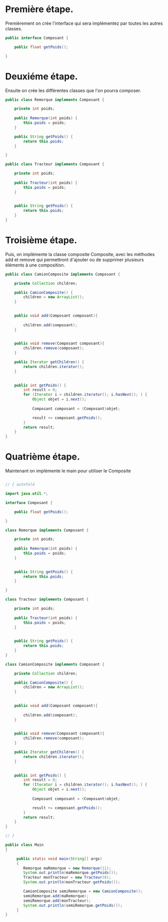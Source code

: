# Première étape.

Premièrement on crée l'interface qui sera implémentez par toutes les autres classes.

```java Runnable
public interface Composant {

    public float getPoids();

}
```

# Deuxiéme étape.

Ensuite on crée les différentes classes que l'on pourra composer.

```java Runnable
public class Remorque implements Composant {

	private int poids;
   
    public Remorque(int poids) {
		this.poids = poids;
    }

    public String getPoids() {
        return this.poids;
    }

}

public class Tracteur implements Composant {

	private int poids;
   
    public Tracteur(int poids) {
		this.poids = poids;
    }
	

    public String getPoids() {
        return this.poids;
    }
}
```

# Troisième étape.

Puis, on implémente la classe composite Composite, avec les méthodes add et remove qui permettront d'ajouter ou de supprimer plusieurs éléments à une composition.

```java Runnable
public class CamionComposite implements Composant {

	private Collection children;

    public CamionComposite() {
        children = new ArrayList();
    }

  
    public void add(Composant composant){
     
        children.add(composant);
    }

  
    public void remove(Composant composant){
        children.remove(composant);
    }

    public Iterator getChildren() {
        return children.iterator();
    }
	

    public int getPoids() {
        int result = 0;
        for (Iterator i = children.iterator(); i.hasNext(); ) {
            Object objet = i.next();
			
            Composant composant = (Composant)objet;

            result += composant.getPoids();
        }
        return result;
    }
}
```

# Quatrième étape.

Maintenant on implémente le main pour utiliser le Composite

```java runnable

// { autofold

import java.util.*;

interface Composant {

    public float getPoids();

}

class Remorque implements Composant {

	private int poids;
   
    public Remorque(int poids) {
		this.poids = poids;
    }
	

    public String getPoids() {
        return this.poids;
    }

}

class Tracteur implements Composant {

	private int poids;
   
    public Tracteur(int poids) {
		this.poids = poids;
    }
	

    public String getPoids() {
        return this.poids;
    }
}

class CamionComposite implements Composant {

	private Collection children;

    public CamionComposite() {
        children = new ArrayList();
    }

  
    public void add(Composant composant){
     
        children.add(composant);
    }

  
    public void remove(Composant composant){
        children.remove(composant);
    }

    public Iterator getChildren() {
        return children.iterator();
    }
	

    public int getPoids() {
        int result = 0;
        for (Iterator i = children.iterator(); i.hasNext(); ) {
            Object objet = i.next();
			
            Composant composant = (Composant)objet;

            result += composant.getPoids();
        }
        return result;
    }
}

// }

public class Main
{

     public static void main(String[] args)
     {
		Remorque maRemorque = new Remorque(11);
		System.out.println(maRemorque.getPoids());
		Tracteur monTracteur = new Tracteur(8);
		System.out.println(monTracteur.getPoids());

		CamionComposite semiRemorque = new CamionComposite();
		semiRemorque.add(maRemorque);
		semiRemorque.add(monTracteur);
		System.out.println(semiRemorque.getPoids());
	 }
}
```

